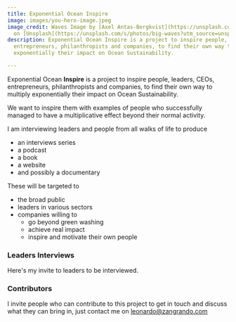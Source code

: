 ```yaml
---
title: Exponential Ocean Inspire
image: images/you-hero-image.jpeg
image_credit: Waves Image by [Axel Antas-Bergkvist](https://unsplash.com/@aabergkvist?utm_source=unsplash&utm_medium=referral&utm_content=creditCopyText)
  on [Unsplash](https://unsplash.com/s/photos/big-waves?utm_source=unsplash&utm_medium=referral&utm_content=creditCopyText)
description: Exponential Ocean Inspire is a project to inspire people, leaders, CEOs,
  entrepreneurs, philanthropists and companies, to find their own way to multiply
  exponentially their impact on Ocean Sustainability.

---
```

Exponential Ocean **Inspire** is a project to inspire people, leaders, CEOs, entrepreneurs, philanthropists and companies, to find their own way to multiply exponentially their impact on Ocean Sustainability.

We want to inspire them with examples of people who successfully managed to have a multiplicative effect beyond their normal activity.

I am interviewing leaders and people from all walks of life to produce

* an interviews series
* a podcast
* a book
* a website
* and possibly a documentary

These will be targeted to

* the broad public
* leaders in various sectors
* companies willing to
  * go beyond green washing
  * achieve real impact
  * inspire and motivate their own people

### Leaders Interviews

Here's my invite to leaders to be interviewed.

### Contributors

I invite people who can contribute to this project to get in touch and discuss what they can bring in, just contact me on [leonardo@zangrando.com](mailto:leonardo@zangrando.com "leonardo@zangrando.com")